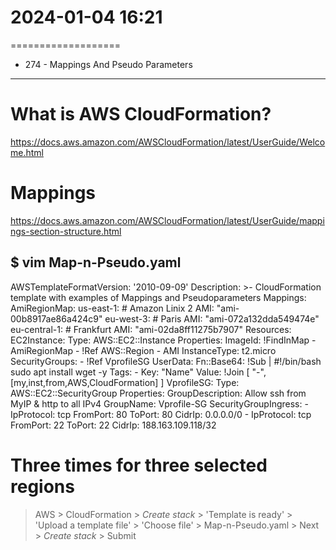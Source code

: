 # 2024-01-04  16:21
===================

* 274 - Mappings And Pseudo Parameters
--------------------------------------

# What is AWS CloudFormation?
https://docs.aws.amazon.com/AWSCloudFormation/latest/UserGuide/Welcome.html

# Mappings
https://docs.aws.amazon.com/AWSCloudFormation/latest/UserGuide/mappings-section-structure.html

  $ vim Map-n-Pseudo.yaml
---
AWSTemplateFormatVersion: '2010-09-09'
Description: >-
  CloudFormation template with examples of Mappings and Pseudoparameters
Mappings: 
  AmiRegionMap: 
    us-east-1:      # Amazon Linix 2 
      AMI: "ami-00b8917ae86a424c9"
    eu-west-3:      # Paris
      AMI: "ami-072a132dda549474e"
    eu-central-1:   # Frankfurt
      AMI: "ami-02da8ff11275b7907"
Resources:
  EC2Instance:
    Type: AWS::EC2::Instance
    Properties:
      ImageId:  !FindInMap
        - AmiRegionMap
        - !Ref AWS::Region
        - AMI
      InstanceType: t2.micro
      SecurityGroups:
        - !Ref VprofileSG
      UserData:
        Fn::Base64: !Sub |
         #!/bin/bash
         sudo apt install wget -y
      Tags:
        - Key: "Name"
          Value: !Join [ "-", [my,inst,from,AWS,CloudFormation] ]
  VprofileSG:
    Type: AWS::EC2::SecurityGroup
    Properties:
      GroupDescription: Allow ssh from MyIP & http to all IPv4
      GroupName: Vprofile-SG
      SecurityGroupIngress:
        - IpProtocol: tcp
          FromPort: 80 
          ToPort: 80
          CidrIp: 0.0.0.0/0
        - IpProtocol: tcp
          FromPort: 22
          ToPort: 22
          CidrIp: 188.163.109.118/32


# Three times for three selected regions
> AWS > CloudFormation > *Create stack* > 'Template is ready' >
  'Upload a template file' > 'Choose file' > Map-n-Pseudo.yaml >
  Next > *Create stack* > Submit